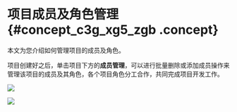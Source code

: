 # 项目成员及角色管理 {#concept_c3g_xg5_zgb .concept}

本文为您介绍如何管理项目的成员及角色。

项目创建好之后，单击项目下方的**成员管理**，可以进行批量删除或添加成员操作来管理该项目的成员及其角色，各个项目角色分工合作，共同完成项目开发工作。

![](http://static-aliyun-doc.oss-cn-hangzhou.aliyuncs.com/assets/img/135657/156134574241366_zh-CN.png)

![](http://static-aliyun-doc.oss-cn-hangzhou.aliyuncs.com/assets/img/135657/156134574241368_zh-CN.png)

